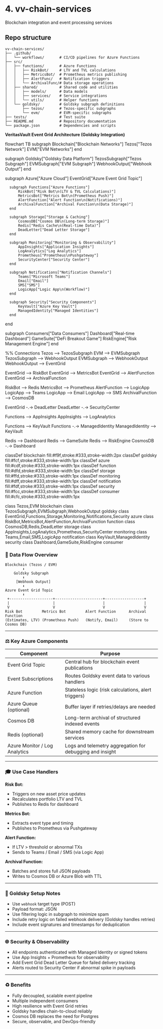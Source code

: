 # 4. vv-chain-services
Blockchain integration and event processing services

## Repo structure

```
vv-chain-services/
├── .github/
│   └── workflows/       # CI/CD pipelines for Azure Functions
├── src/
│   ├── functions/       # Azure Functions
│   │   ├── RiskBot/     # LTV and TVL calculations
│   │   ├── MetricsBot/  # Prometheus metrics publishing
│   │   ├── AlertFunc/   # Notification triggers
│   │   └── ArchivalFunc/# Data storage operations
│   ├── shared/          # Shared code and utilities
│   │   ├── models/      # Data models
│   │   ├── services/    # Service integrations
│   │   └── utils/       # Helper functions
│   └── goldsky/         # Goldsky subgraph definitions
│       ├── tezos/       # Tezos-specific subgraphs
│       └── evm/         # EVM-specific subgraphs
├── tests/               # Test suite
├── README.md            # Repository documentation
└── package.json         # Dependencies and scripts
```

**VeritasVault Event Grid Architecture (Goldsky Integration)**

flowchart TB
  subgraph Blockchain["Blockchain Networks"]
      Tezos["Tezos Network"]
      EVM["EVM Networks"]
  end
  
  subgraph Goldsky["Goldsky Data Platform"]
      TezosSubgraph["Tezos Subgraph"]
      EVMSubgraph["EVM Subgraph"]
      WebhookOutput["Webhook Output"]
  end
  
  subgraph Azure["Azure Cloud"]
      EventGrid["Azure Event Grid Topic"]
      
      subgraph Functions["Azure Functions"]
          RiskBot["Risk Bot\n(LTV & TVL Calculations)"]
          MetricsBot["Metrics Bot\n(Prometheus Push)"]
          AlertFunction["Alert Function\n(Notifications)"]
          ArchivalFunction["Archival Function\n(Data Storage)"]
      end
      
      subgraph Storage["Storage & Caching"]
          CosmosDB["Cosmos DB\n(Long-term Storage)"]
          Redis["Redis Cache\n(Real-time Data)"]
          DeadLetter["Dead Letter Storage"]
      end
      
      subgraph Monitoring["Monitoring & Observability"]
          AppInsights["Application Insights"]
          LogAnalytics["Log Analytics"]
          Prometheus["Prometheus\nPushgateway"]
          SecurityCenter["Security Center"]
      end
      
      subgraph Notifications["Notification Channels"]
          Teams["Microsoft Teams"]
          Email["Email"]
          SMS["SMS"]
          LogicApp["Logic App\n(Workflow)"]
      end
      
      subgraph Security["Security Components"]
          KeyVault["Azure Key Vault"]
          ManagedIdentity["Managed Identities"]
      end
  end
  
  subgraph Consumers["Data Consumers"]
      Dashboard["Real-time Dashboard"]
      GameSuite["DeFi Breakout Game"]
      RiskEngine["Risk Management Engine"]
  end
  
  %% Connections
  Tezos --> TezosSubgraph
  EVM --> EVMSubgraph
  TezosSubgraph --> WebhookOutput
  EVMSubgraph --> WebhookOutput
  WebhookOutput --> EventGrid
  
  EventGrid --> RiskBot
  EventGrid --> MetricsBot
  EventGrid --> AlertFunction
  EventGrid --> ArchivalFunction
  
  RiskBot --> Redis
  MetricsBot --> Prometheus
  AlertFunction --> LogicApp
  LogicApp --> Teams
  LogicApp --> Email
  LogicApp --> SMS
  ArchivalFunction --> CosmosDB
  
  EventGrid -.-> DeadLetter
  DeadLetter -.-> SecurityCenter
  
  Functions --> AppInsights
  AppInsights --> LogAnalytics
  
  Functions --> KeyVault
  Functions -.-> ManagedIdentity
  ManagedIdentity --> KeyVault
  
  Redis --> Dashboard
  Redis --> GameSuite
  Redis --> RiskEngine
  CosmosDB -.-> Dashboard
  
  classDef blockchain fill:#f9f,stroke:#333,stroke-width:2px
  classDef goldsky fill:#fcf,stroke:#333,stroke-width:1px
  classDef azure fill:#cdf,stroke:#333,stroke-width:1px
  classDef function fill:#dfd,stroke:#333,stroke-width:1px
  classDef storage fill:#ffd,stroke:#333,stroke-width:1px
  classDef monitoring fill:#dff,stroke:#333,stroke-width:1px
  classDef notification fill:#fdf,stroke:#333,stroke-width:1px
  classDef security fill:#fcc,stroke:#333,stroke-width:1px
  classDef consumer fill:#cfc,stroke:#333,stroke-width:1px
  
  class Tezos,EVM blockchain
  class TezosSubgraph,EVMSubgraph,WebhookOutput goldsky
  class EventGrid,Functions,Storage,Monitoring,Notifications,Security azure
  class RiskBot,MetricsBot,AlertFunction,ArchivalFunction function
  class CosmosDB,Redis,DeadLetter storage
  class AppInsights,LogAnalytics,Prometheus,SecurityCenter monitoring
  class Teams,Email,SMS,LogicApp notification
  class KeyVault,ManagedIdentity security
  class Dashboard,GameSuite,RiskEngine consumer

### 📀 Data Flow Overview

```text
Blockchain (Tezos / EVM)
        ⬇️
    Goldsky Subgraph
        ⬇️
     [Webhook Output]
        ⬇️
Azure Event Grid Topic
        ⬇️
 +--------------------+----------------------+------------------+
 |                    |                      |                  |
 V                    V                      V                  V
Risk Bot         Metrics Bot         Alert Function      Archival Function
(Estimates, LTV) (Prometheus Push)   (Notify, Email)     (Store to Cosmos DB)
```

---

### ⚖️ Key Azure Components

| Component              | Purpose                                                      |
|------------------------|--------------------------------------------------------------|
| Event Grid Topic       | Central hub for blockchain event publications                |
| Event Subscriptions    | Routes Goldsky event data to various handlers                |
| Azure Function         | Stateless logic (risk calculations, alert triggers)          |
| Azure Queue (optional) | Buffer layer if retries/delays are needed                    |
| Cosmos DB              | Long-term archival of structured indexed events              |
| Redis (optional)       | Shared memory cache for downstream services                  |
| Azure Monitor / Log Analytics | Logs and telemetry aggregation for debugging and insight |

---

### 🎓 Use Case Handlers

**Risk Bot:**
- Triggers on new asset price updates
- Recalculates portfolio LTV and TVL
- Publishes to Redis for dashboard

**Metrics Bot:**
- Extracts event type and timing
- Publishes to Prometheus via Pushgateway

**Alert Function:**
- If LTV > threshold or abnormal TXs
- Sends to Teams / Email / SMS (via Logic App)

**Archival Function:**
- Batches and stores full JSON payloads
- Writes to Cosmos DB or Azure Blob with TTL

---

### 🔨 Goldsky Setup Notes

- Use `webhook` target type (POST)
- Payload format: JSON
- Use filtering logic in subgraph to minimize spam
- Include retry logic on failed webhook delivery (Goldsky handles retries)
- Include event signatures and timestamps for deduplication

---

### 🌐 Security & Observability

- All endpoints authenticated with Managed Identity or signed tokens
- Use App Insights + Prometheus for observability
- Add Event Grid Dead Letter Queue for failed delivery tracking
- Alerts routed to Security Center if abnormal spike in payloads

---

### ♻️ Benefits

- Fully decoupled, scalable event pipeline
- Multiple independent consumers
- High resilience with Event Grid retries
- Goldsky handles chain-to-cloud reliably
- Cosmos DB replaces the need for Postgres
- Secure, observable, and DevOps-friendly

